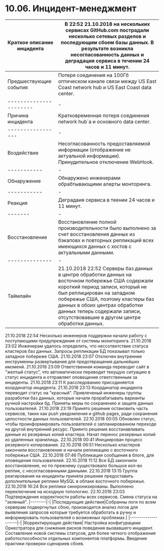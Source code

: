 # 10.06. Инцидент-менеджмент

|Краткое описание инцидента|В 22:52 21.10.2018 на нескольких сервисах GitHub.com пострадали несколько сетевых разделов и последующим сбоем базы данных. В результате возникла несогласованность данных и  деградация сервиса в течении 24 часов и 11 минут.|
|--------------------------|-|
|Предшествующие события|Потеря соединения на 100Гб оптическом канале связи между US East Coast network hub и US East Coast data center.|
|----------------------|-|
|Причина инцидента|Кратковременная потеря соединения network hub`a и основного data center.|
|-----------------|-|
|Воздействие|Несогласованность предоставляемой информации (отображение не актуальной информации). Принудительное отключение WebHook.|
|-----------|-|
|Обнаружение|Обнаружено инженерами обрабтывающими алерты монторинга.|
|-----------|-|
|Реакция|Деградаия сервиса в теении 24 часов и 11 минут.|
|-------|-|
|Восстановление|Восстановление полной производительности было выполнено за счет восстановления данных из бэкаповх и повторных репликаций всех имеющихся данных с хостов с актуальными данными.|
|--------------|-|
|Таймлайн| 21.10.2018 22:52 Серверы баз данных в центре обработки данных на восточном побережье США содержали короткий период записи, который не был реплицирован на западном побережье США, поэтому кластеры баз данных в обоих центрах обработки данных теперь содержали записи, отсутствовавшие в другом центре обработки данных.
21.10.2018 22:54 Несколько инженеров поддержки начали работу с поступающими предупреждения от системы мониторинга. 
21.10.2018 23:02 Инженерам удалось определить, что нессответствие статуса кластеров баз данных. Запросы репликации БД показывал только западное побереже США.
21.10.2018 23:07 Отключен внутренние инструменны развертывания для предотвращения дальнейших имзменй. 
21.10.2018 23:09 Ответственная команда переводит сайт в "желтый статус", что автоматически переводит текущую ситуацию в статус инцидента и отправляет оповещения ответственным за инциденты.
21.10.2018 23:11 К расследованию присодиняется координатор инцидента.
21.10.2018 23:13 Координатор инцидента переводит статус на "красный". Привлеченый инженеры группы разработки баз данных, которые начали прорабатывать варианты ручной настройки бд. Приняты меры по сохранению и защите данных пользователей.
21.10.2018 23:19 Принято решение остановить часть сервисов, таких как push уведомления и github pages, ради сохранения целостности данных пользователей.
22.10.2018 00:05 Обновлен статус, чтобы проинформировать пользователей о запланированном переходе на другой внутренний ресурс. Приянто решение восстанавливать данные из резервных копий кластера. Начат перенос резервных копий из удаленных хранилищь.
22.10.2018 00:41 Инициирован процесс резервного копирования.
22.10.2018 06:51 Несколько кластеров закончили восстановление и начали репликацию с восточного побережья США. 
22.10.2018 07:46 Публикация сообщения в блоге, для оповещения пользователей.
22.10.2018 11:12 Все БД закончили восстановление, но по прежнему существовало большое кол-во реплик, с несогласованными данными.
22.10.2018 13:15 Группа реагирования на инциденты приняла решение предоставить дополнительные реплики MySQL в облаке восточного побережья.
22.10.2018 16:24 Все реплики синхронизированы. Выполнено переключение на исходную топологию.
22.10.2018 23:03 Подтверждение корректности работы всех сервисов. Смена статуса на "зеленый".
|--------|-|
|Последующие действия|Собранны логи по всем серверам подвергнутых сбою, производится анализ логов для выявления запросов которые требуется обработать в ручну и информировать пользователей о возможных проблемах.|
|--------------------|-|
|Корректирующие действия| Настройка конфигурациии Оркестратора для снижения рисков поведения вызвавшего инцидент.
Составление новой системы статусов, для более четкого отображения работоспособности отдельных компонентов платформы.
Введение практики проверки сценариев сбоев.

